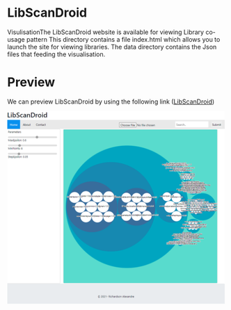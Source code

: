 # LibScanDroid
VisulisationThe
 LibScanDroid website is available for viewing Library co-usage pattern
 This directory contains a file index.html which allows you to launch the site for viewing libraries. The data directory contains the Json files that feeding the visualisation. 
 # Preview
 We can preview LibScanDroid by using the following link ([LibScanDroid](https://alexingfds.github.io/visualisation/index.html))
 <p align="left">
<img src="home.png" width="500">
</p>